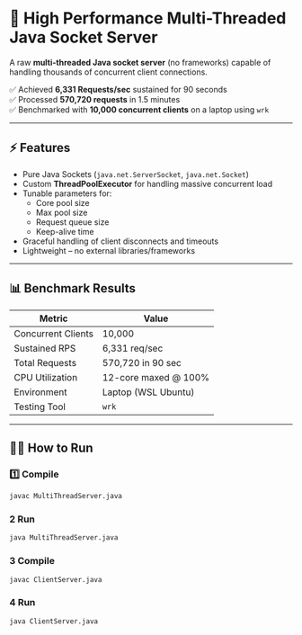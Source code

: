 # 🚀 High Performance Multi-Threaded Java Socket Server

A raw **multi-threaded Java socket server** (no frameworks) capable of handling thousands of concurrent client connections.

✅ Achieved **6,331 Requests/sec** sustained for 90 seconds  
✅ Processed **570,720 requests** in 1.5 minutes  
✅ Benchmarked with **10,000 concurrent clients** on a laptop using `wrk`

---

## ⚡ Features

- Pure Java Sockets (`java.net.ServerSocket`, `java.net.Socket`)
- Custom **ThreadPoolExecutor** for handling massive concurrent load
- Tunable parameters for:
  - Core pool size
  - Max pool size
  - Request queue size
  - Keep-alive time
- Graceful handling of client disconnects and timeouts
- Lightweight – no external libraries/frameworks

---

## 📊 Benchmark Results

| Metric                  | Value              |
|------------------------|--------------------|
| Concurrent Clients      | 10,000             |
| Sustained RPS           | 6,331 req/sec      |
| Total Requests          | 570,720 in 90 sec  |
| CPU Utilization         | 12-core maxed @ 100%|
| Environment             | Laptop (WSL Ubuntu)|
| Testing Tool            | `wrk`              |

---

## 🏃‍♂️ How to Run

### 1️⃣ Compile
```bash
javac MultiThreadServer.java
```

### 2 Run
```bash
java MultiThreadServer.java
```

### 3 Compile
```bash
javac ClientServer.java
```
### 4 Run
```bash
java ClientServer.java
```
